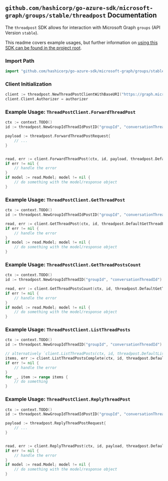 
## `github.com/hashicorp/go-azure-sdk/microsoft-graph/groups/stable/threadpost` Documentation

The `threadpost` SDK allows for interaction with Microsoft Graph `groups` (API Version `stable`).

This readme covers example usages, but further information on [using this SDK can be found in the project root](https://github.com/hashicorp/go-azure-sdk/tree/main/docs).

### Import Path

```go
import "github.com/hashicorp/go-azure-sdk/microsoft-graph/groups/stable/threadpost"
```


### Client Initialization

```go
client := threadpost.NewThreadPostClientWithBaseURI("https://graph.microsoft.com")
client.Client.Authorizer = authorizer
```


### Example Usage: `ThreadPostClient.ForwardThreadPost`

```go
ctx := context.TODO()
id := threadpost.NewGroupIdThreadIdPostID("groupId", "conversationThreadId", "postId")

payload := threadpost.ForwardThreadPostRequest{
	// ...
}


read, err := client.ForwardThreadPost(ctx, id, payload, threadpost.DefaultForwardThreadPostOperationOptions())
if err != nil {
	// handle the error
}
if model := read.Model; model != nil {
	// do something with the model/response object
}
```


### Example Usage: `ThreadPostClient.GetThreadPost`

```go
ctx := context.TODO()
id := threadpost.NewGroupIdThreadIdPostID("groupId", "conversationThreadId", "postId")

read, err := client.GetThreadPost(ctx, id, threadpost.DefaultGetThreadPostOperationOptions())
if err != nil {
	// handle the error
}
if model := read.Model; model != nil {
	// do something with the model/response object
}
```


### Example Usage: `ThreadPostClient.GetThreadPostsCount`

```go
ctx := context.TODO()
id := threadpost.NewGroupIdThreadID("groupId", "conversationThreadId")

read, err := client.GetThreadPostsCount(ctx, id, threadpost.DefaultGetThreadPostsCountOperationOptions())
if err != nil {
	// handle the error
}
if model := read.Model; model != nil {
	// do something with the model/response object
}
```


### Example Usage: `ThreadPostClient.ListThreadPosts`

```go
ctx := context.TODO()
id := threadpost.NewGroupIdThreadID("groupId", "conversationThreadId")

// alternatively `client.ListThreadPosts(ctx, id, threadpost.DefaultListThreadPostsOperationOptions())` can be used to do batched pagination
items, err := client.ListThreadPostsComplete(ctx, id, threadpost.DefaultListThreadPostsOperationOptions())
if err != nil {
	// handle the error
}
for _, item := range items {
	// do something
}
```


### Example Usage: `ThreadPostClient.ReplyThreadPost`

```go
ctx := context.TODO()
id := threadpost.NewGroupIdThreadIdPostID("groupId", "conversationThreadId", "postId")

payload := threadpost.ReplyThreadPostRequest{
	// ...
}


read, err := client.ReplyThreadPost(ctx, id, payload, threadpost.DefaultReplyThreadPostOperationOptions())
if err != nil {
	// handle the error
}
if model := read.Model; model != nil {
	// do something with the model/response object
}
```
